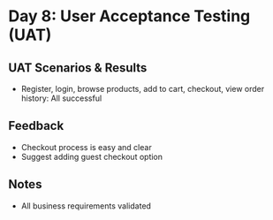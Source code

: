 # Day 8: User Acceptance Testing (UAT)

## UAT Scenarios & Results
- Register, login, browse products, add to cart, checkout, view order history: All successful

## Feedback
- Checkout process is easy and clear
- Suggest adding guest checkout option

## Notes
- All business requirements validated
